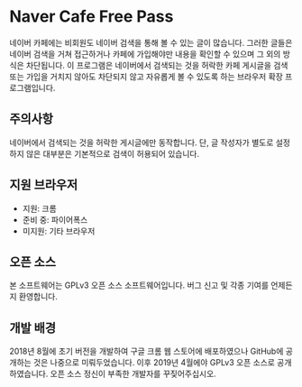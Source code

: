 # Naver Cafe Free Pass

네이버 카페에는 비회원도 네이버 검색을 통해 볼 수 있는 글이 많습니다. 그러한 글들은 네이버 검색을 거쳐 접근하거나 카페에 가입해야만 내용을 확인할 수 있으며 그 외의 방식은 차단됩니다. 이 프로그램은 네이버에서 검색되는 것을 허락한 카페 게시글을 검색 또는 가입을 거치지 않아도 차단되지 않고 자유롭게 볼 수 있도록 하는 브라우저 확장 프로그램입니다.

## 주의사항

네이버에서 검색되는 것을 허락한 게시글에만 동작합니다. 단, 글 작성자가 별도로 설정하지 않은 대부분은 기본적으로 검색이 허용되어 있습니다.

## 지원 브라우저

- 지원: 크롬
- 준비 중: 파이어폭스
- 미지원: 기타 브라우저

## 오픈 소스

본 소프트웨어는 GPLv3 오픈 소스 소프트웨어입니다. 버그 신고 및 각종 기여를 언제든지 환영합니다.

## 개발 배경

2018년 8월에 초기 버전을 개발하여 구글 크롬 웹 스토어에 배포하였으나 GitHub에 공개하는 것은 나중으로 미뤄두었습니다. 이후 2019년 4월에야 GPLv3 오픈 소스로 공개하였습니다. 오픈 소스 정신이 부족한 개발자를 꾸짖어주십시오.
